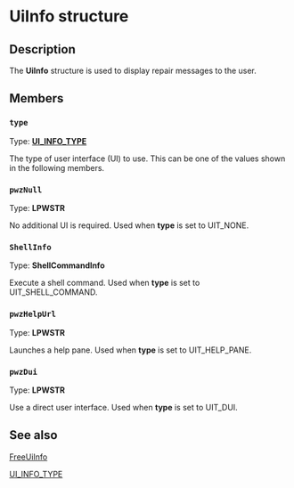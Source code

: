 # UiInfo structure

## Description

The **UiInfo** structure is used to display repair messages to the user.

## Members

### `type`

Type: **[UI_INFO_TYPE](https://learn.microsoft.com/windows/win32/api/ndattrib/ne-ndattrib-ui_info_type)**

The type of user interface (UI) to use. This can be one of the values shown in the following members.

### `pwzNull`

Type: **LPWSTR**

No additional UI is required. Used when **type** is set to UIT_NONE.

### `ShellInfo`

Type: **ShellCommandInfo**

Execute a shell command. Used when **type** is set to UIT_SHELL_COMMAND.

### `pwzHelpUrl`

Type: **LPWSTR**

Launches a help pane. Used when **type** is set to UIT_HELP_PANE.

### `pwzDui`

Type: **LPWSTR**

Use a direct user interface. Used when **type** is set to UIT_DUI.

## See also

[FreeUiInfo](https://learn.microsoft.com/windows/desktop/NDF/freeuiinfo)

[UI_INFO_TYPE](https://learn.microsoft.com/windows/win32/api/ndattrib/ne-ndattrib-ui_info_type)